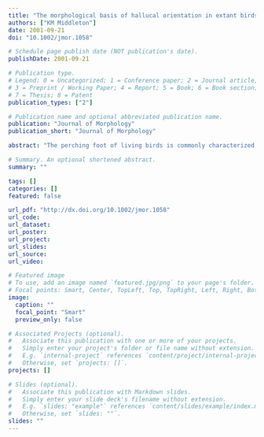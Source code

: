 ```yaml
---
title: "The morphological basis of hallucal orientation in extant birds"
authors: ["KM Middleton"]
date: 2001-09-21
doi: "10.1002/jmor.1058"

# Schedule page publish date (NOT publication's date).
publishDate: 2001-09-21

# Publication type.
# Legend: 0 = Uncategorized; 1 = Conference paper; 2 = Journal article;
# 3 = Preprint / Working Paper; 4 = Report; 5 = Book; 6 = Book section;
# 7 = Thesis; 8 = Patent
publication_types: ["2"]

# Publication name and optional abbreviated publication name.
publication: "Journal of Morphology"
publication_short: "Journal of Morphology"

abstract: "The perching foot of living birds is commonly characterized by a reversed or opposable digit I (hallux). Primitively, the hallux of nonavian theropod dinosaurs was unreversed and lay parallel to digits II-IV. Among basal birds, a unique digital innovation evolved in which the hallux opposes digits II-IV. This digital configuration is critical for grasping and perching. I studied skeletons of modern birds with a range of hallucal designs, from unreversed (anteromedially directed) to fully reversed (posteriorly directed). Two primary correlates of hallucal orientation were revealed. First, the fossa into which metatarsal I articulates is oriented slightly more posteriorly on the tarsometatarsus, rotating the digit as a unit. Second, metatarsal I exhibits a distinctive torsion of its distal shaft relative to its proximal articulation with the tarsometatarsus, reorienting the distal condyles and phalanges of digit I. Herein, I present a method that facilitates the re-evaluation of hallucal orientation in fossil avians based on morphology alone. This method also avoids potential misinterpretations of hallucal orientation in fossil birds that could result from preserved appearance alone."

# Summary. An optional shortened abstract.
summary: ""

tags: []
categories: []
featured: false

url_pdf: "http://dx.doi.org/10.1002/jmor.1058"
url_code:
url_dataset:
url_poster:
url_project:
url_slides:
url_source:
url_video:

# Featured image
# To use, add an image named `featured.jpg/png` to your page's folder. 
# Focal points: Smart, Center, TopLeft, Top, TopRight, Left, Right, BottomLeft, Bottom, BottomRight.
image:
  caption: ""
  focal_point: "Smart"
  preview_only: false

# Associated Projects (optional).
#   Associate this publication with one or more of your projects.
#   Simply enter your project's folder or file name without extension.
#   E.g. `internal-project` references `content/project/internal-project/index.md`.
#   Otherwise, set `projects: []`.
projects: []

# Slides (optional).
#   Associate this publication with Markdown slides.
#   Simply enter your slide deck's filename without extension.
#   E.g. `slides: "example"` references `content/slides/example/index.md`.
#   Otherwise, set `slides: ""`.
slides: ""
---
```

